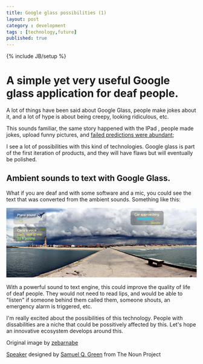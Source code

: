 ```yaml
---
title: Google glass possibilities (1)
layout: post
category : development
tags : [technology,future]
published: true
---
```

{% include JB/setup %}

# A simple yet very useful Google glass application for deaf people.

A lot of things have been said about  Google Glass, people make jokes about it, and a lot of hype is about being creepy, looking ridiculous, etc. 

This sounds familiar, the same story happened with the IPad , people made jokes, upload funny pictures, and [failed predictions were abundant](https://www.google.com/webhp?sa=N&hl=en&tab=lw#sclient=psy&hl=en&safe=off&site=webhp&q=%22ipad+will+fail%22&aq=f&aqi=&aql=&oq=&gs_rfai=&pbx=1&fp=1&bav=on.2,or.r_cp.r_qf.&cad=b);

I see a lot of possibilities with this kind of technologies. Google glass is part of the first iteration of products, and they will have flaws but will eventually be polished.


## Ambient sounds to text with Google Glass.

What if you are deaf and with some software and a mic, you could see the text that was converted from the ambient sounds. Something like this:

![glass1](/img/glass1.png)


With a powerful sound to text engine, this could improve the quality of life of deaf people. They would not need to read lips, and would be able to "listen" if someone behind them called them, someone shouts, an emergency alarm is triggered, etc.

I'm really excited about the possibilities of this technology. People with dissabilities are a niche that could be possitively affected by this. Let's hope an innovative ecosystem develops around this.

Original image by [zebarnabe](http://www.flickr.com/photos/zebarnabe/7122425917/)

<a href="http://thenounproject.com/noun/speaker/#icon-No4106" target="_blank">Speaker</a>
designed by 
<a href="http://thenounproject.com/squintongreen" target="_blank">Samuel Q. Green</a>
from The Noun Project